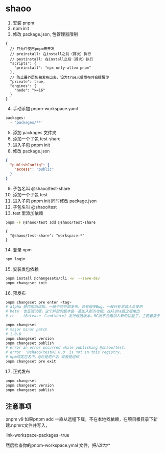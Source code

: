 # shaoo

1. 安装 pnpm
2. npm init
3. 修改 package.json, 包管理器限制

```
{
  // 只允许使用pnpm来开发
  // preinstall: 在install之前（首次）执行
  // postinstall: 在install之后（首次）执行
  "scripts": {
    "preinstall": "npx only-allow pnpm"
  },
  // 防止最外层包被发布出去，设为true以后发布时会提醒你
  "private": true,
  "engines": {
    "node": ">=16"
  }
}
```

4. 手动添加 pnpm-workspace.yaml

```bash
packages:
  - 'packages/**'
```

5. 添加 packages 文件夹
6. 添加一个子包 test-share
7. 进入子包 pnpm init
8. 修改 package.json

```json
{
  "publishConfig": {
    "access": "public"
  }
}
```

9. 子包名叫 @shaoo/test-share
10. 添加一个子包 test
11. 进入子包 pnpm init 同时修改 package.json
12. 子包名叫 @shaoo/test
13. test 里添加依赖

```bash
pnpm -F @shaoo/test add @shaoo/test-share
```

```
{
  "@shaoo/test-share": "workspace:*"
}
```

14. 登录 npm

```bash
npm login
```

15. 安装发包依赖

```bash
pnpm install @changesets/cli -w  --save-dev
pnpm changeset init
```

16. 预发布

```bash
pnpm changeset pre enter <tag>
# alpha	是内部测试版，一般不向外部发布，会有很多Bug，一般只有测试人员使用
# beta	也是测试版，这个阶段的版本会一直加入新的功能。在Alpha版之后推出
# rc	(Release　Candidate) 发行候选版本。RC版不会再加入新的功能了，主要着重于除错

pnpm changeset
# major minor patch
# 1.0.0
pnpm changeset version
pnpm changeset publish
# error an error occurred while publishing @shaoo/test:
# error  '@shaoo/test@1.0.0' is not in this registry.
# npm规定包名中，@后是用户名 或者是组织
pnpm changeset pre exit

```

17. 正式发布

```bash
pnpm changeset
pnpm changeset version
pnpm changeset publish
```


## 注意事项

pnpm v9 
如果pnpm add 一直从远程下载，不在本地找依赖，在项目根目录下新建.npmrc文件并写入，

link-workspace-packages=true

然后检查你的pnpm-workspace.ymal 文件，把/*改为/**

